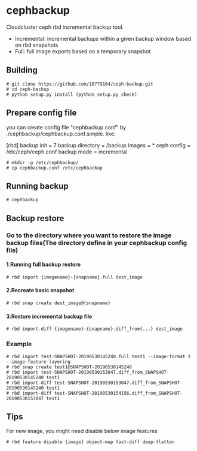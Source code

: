 # cephbackup

Cloudcluster ceph rbd incremental backup tool.
* Incremental: incremental backups within a given backup window based on rbd snapshots
* Full: full image exports based on a temporary snapshot


## Building
    # git clone https://github.com/10779164/ceph-backup.git
    # cd ceph-backup
    # python setup.py install (python setup.py check)


## Prepare config file
you can create config file "cephbackup.conf" by ./cephbackup/cephbackup.conf.simple. like:

[rbd]
backup init = 7 
backup directory = /backup
images = *
ceph config = /etc/ceph/ceph.conf
backup mode = incremental

    # mkdir -p /etc/cephbackup/
    # cp cephbackup.conf /etc/cephbackup


## Running backup
    # cephbackup


## Backup restore
### Go to the directory where you want to restore the image backup files(The directory define in your cephbackup config file)
#### 1.Running full backup restore
    # rbd import {imagename}-{snapname}.full dest_image

#### 2.Recreate basic snapshot
    # rbd snap create dest_image@{snapname} 

#### 3.Restore incremental backup file
    # rbd import-diff {imagename}-{snapname}.diff_from{...} dest_image


### Example
    # rbd import test-SNAPSHOT-20190530145240.full test1 --image-format 2 --image-feature layering
    # rbd snap create test1@SNAPSHOT-20190530145240
    # rbd import test-SNAPSHOT-20190530153047.diff_from_SNAPSHOT-20190530145240 test1
    # rbd import-diff test-SNAPSHOT-20190530153047.diff_from_SNAPSHOT-20190530145240 test1
    # rbd import-diff test-SNAPSHOT-20190530154156.diff_from_SNAPSHOT-20190530153047 test1


## Tips
For new image, you might need disable below image features

    # rbd feature disable {image} object-map fast-diff deep-flatten    	

